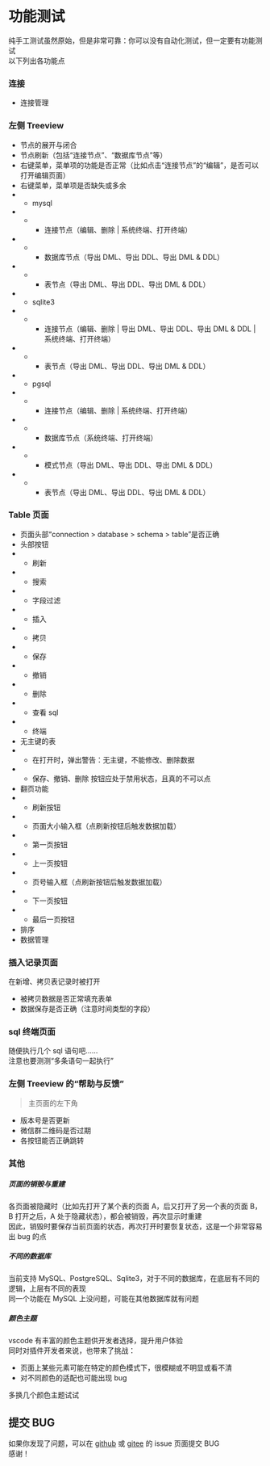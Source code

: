 # 功能测试
纯手工测试虽然原始，但是非常可靠：你可以没有自动化测试，但一定要有功能测试  
以下列出各功能点

### 连接
+ 连接管理

### 左侧 Treeview
+ 节点的展开与闭合
+ 节点刷新（包括“连接节点”、“数据库节点”等）
+ 右键菜单，菜单项的功能是否正常（比如点击“连接节点”的“编辑”，是否可以打开编辑页面）
+ 右键菜单，菜单项是否缺失或多余
+ + mysql
+ + + 连接节点（编辑、删除 | 系统终端、打开终端）
+ + + 数据库节点（导出 DML、导出 DDL、导出 DML & DDL）
+ + + 表节点（导出 DML、导出 DDL、导出 DML & DDL）
+ + sqlite3
+ + + 连接节点（编辑、删除 | 导出 DML、导出 DDL、导出 DML & DDL | 系统终端、打开终端）
+ + + 表节点（导出 DML、导出 DDL、导出 DML & DDL）
+ + pgsql
+ + + 连接节点（编辑、删除 | 系统终端、打开终端）
+ + + 数据库节点（系统终端、打开终端）
+ + + 模式节点（导出 DML、导出 DDL、导出 DML & DDL）
+ + + 表节点（导出 DML、导出 DDL、导出 DML & DDL）

### Table 页面
+ 页面头部“connection > database > schema > table”是否正确
+ 头部按钮
+ + 刷新
+ + 搜索
+ + 字段过滤
+ + 插入
+ + 拷贝
+ + 保存
+ + 撤销
+ + 删除
+ + 查看 sql
+ + 终端
+ 无主键的表
+ + 在打开时，弹出警告：无主键，不能修改、删除数据
+ + 保存、撤销、删除 按钮应处于禁用状态，且真的不可以点
+ 翻页功能
+ + 刷新按钮
+ + 页面大小输入框（点刷新按钮后触发数据加载）
+ + 第一页按钮
+ + 上一页按钮
+ + 页号输入框（点刷新按钮后触发数据加载）
+ + 下一页按钮
+ + 最后一页按钮
+ 排序
+ 数据管理

### 插入记录页面
在新增、拷贝表记录时被打开
+ 被拷贝数据是否正常填充表单
+ 数据保存是否正确（注意时间类型的字段）

### sql 终端页面
随便执行几个 sql 语句吧……  
注意也要测测“多条语句一起执行”

### 左侧 Treeview 的“帮助与反馈”
> 主页面的左下角

+ 版本号是否更新
+ 微信群二维码是否过期
+ 各按钮能否正确跳转

### 其他
##### 页面的销毁与重建
各页面被隐藏时（比如先打开了某个表的页面 A，后又打开了另一个表的页面 B，B 打开之后，A 处于隐藏状态），都会被销毁，再次显示时重建  
因此，销毁时要保存当前页面的状态，再次打开时要恢复状态，这是一个非常容易出 bug 的点  

##### 不同的数据库
当前支持 MySQL、PostgreSQL、Sqlite3，对于不同的数据库，在底层有不同的逻辑，上层有不同的表现  
同一个功能在 MySQL 上没问题，可能在其他数据库就有问题

##### 颜色主题
vscode 有丰富的颜色主题供开发者选择，提升用户体验  
同时对插件开发者来说，也带来了挑战：
+ 页面上某些元素可能在特定的颜色模式下，很模糊或不明显或看不清
+ 对不同颜色的适配也可能出现 bug

多换几个颜色主题试试

## 提交 BUG
如果你发现了问题，可以在 [github](https://github.com/ppz-pro/ppz.vscode/issues) 或 [gitee](https://gitee.com/ppz-pro/ppz.vscode/issues) 的 issue 页面提交 BUG  
感谢！